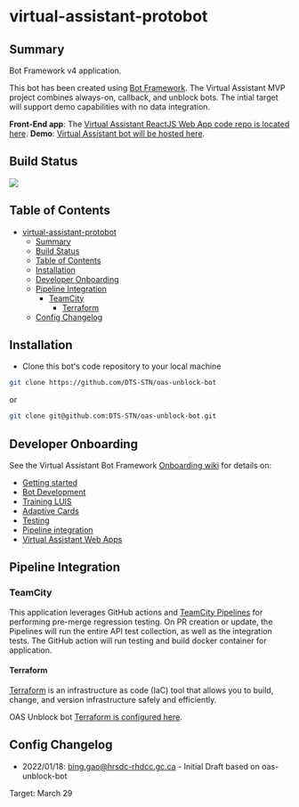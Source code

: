 # virtual-assistant-protobot

## Summary

Bot Framework v4 application.

This bot has been created using [Bot Framework](https://dev.botframework.com). The Virtual Assistant MVP project combines always-on, callback, and unblock bots. The intial target will support demo capabilities with no data integration. 

**Front-End app**: The [Virtual Assistant ReactJS Web App code repo is located here](https://github.com/DTS-STN/virtual-assistant-reactjs).
**Demo**: [Virtual Assistant bot will be hosted here](https://virtual-assistant-web-app-main.bdm-dev.dts-stn.com/).

## Build Status

<a href="https://teamcity.dts-stn.com/viewType.html?buildTypeId=OasUnlockBot_DeployBdmDev&guest=1" >
<img src="https://teamcity.dts-stn.com/app/rest/builds/buildType:(id:5076)/statusIcon"/>
</a>

## Table of Contents

- [virtual-assistant-protobot](#virtual-assistant-protobot)
  - [Summary](#summary)
  - [Build Status](#build-status)
  - [Table of Contents](#table-of-contents)
  - [Installation](#installation)
  - [Developer Onboarding](#developer-onboarding)
  - [Pipeline Integration](#pipeline-integration)
    - [TeamCity](#teamcity)
      - [Terraform](#terraform)
  - [Config Changelog](#config-changelog)

## Installation

- Clone this bot's code repository to your local machine

```bash
git clone https://github.com/DTS-STN/oas-unblock-bot
```

or

```bash
git clone git@github.com:DTS-STN/oas-unblock-bot.git
```

## Developer Onboarding

See the Virtual Assistant Bot Framework [Onboarding wiki](https://github.com/DTS-STN/Virtual-Assistant-Bot-Framework/wiki/5.-Developer-Onboarding) for details on:

- [Getting started](https://github.com/DTS-STN/Virtual-Assistant-Bot-Framework/wiki/04.-Developer-Onboarding#getting-started)
- [Bot Development](https://github.com/DTS-STN/Virtual-Assistant-Bot-Framework/wiki/05.-Bot-Development)
- [Training LUIS](https://github.com/DTS-STN/Virtual-Assistant-Bot-Framework/wiki/06.-LUIS)
- [Adaptive Cards](https://github.com/DTS-STN/Virtual-Assistant-Bot-Framework/wiki/07.-Adaptive-Cards)
- [Testing](https://github.com/DTS-STN/Virtual-Assistant-Bot-Framework/wiki/05.-Developer-Onboarding#testing)
- [Pipeline integration](https://github.com/DTS-STN/Virtual-Assistant-Bot-Framework/wiki/08.-DevOps-&-Publishing)
- [Virtual Assistant Web Apps](https://github.com/DTS-STN/Virtual-Assistant-Bot-Framework/wiki/11.-Web-App-&-Landing-Page)

## Pipeline Integration

### TeamCity

This application leverages GitHub actions and [TeamCity Pipelines](https://teamcity.dts-stn.com/ 'TeamCity Login') for performing pre-merge regression testing. On PR creation or update, the Pipelines will run the entire API test collection, as well as the integration tests. The GitHub action will run testing and build docker container for application.

#### Terraform

[Terraform](https://www.terraform.io/intro/index.html 'Terraform intro') is an infrastructure as code (IaC) tool that allows you to build, change, and version infrastructure safely and efficiently.

OAS Unblock bot [Terraform is configured here](https://teamcity.dts-stn.com/buildConfiguration/OasUnlockBot_Terraform_TerraformOasUnblockBot?#all-projects 'Unblock Bot Terraform profile').

## Config Changelog

- 2022/01/18: bing.gao@hrsdc-rhdcc.gc.ca - Initial Draft based on oas-unblock-bot


Target:
March 29
